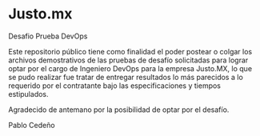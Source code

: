 # Justo.mx
Desafio Prueba DevOps

Este repositorio público tiene como finalidad el poder postear o colgar los archivos demostrativos de las pruebas de desafío solicitadas para lograr optar por el cargo de Ingeniero DevOps para la empresa Justo.MX, lo que se pudo realizar fue tratar de entregar resultados lo más parecidos a lo requerido por el contratante bajo las especificaciones y tiempos estipulados.

Agradecido de antemano por la posibilidad de optar por el desafío.

Pablo Cedeño
